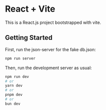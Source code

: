 # React + Vite

This is a React.js project bootstrapped with vite.

## Getting Started

First, run the json-server for the fake db.json:

```bash
npm run server
```


Then, run the development server as usual:

```bash
npm run dev
# or
yarn dev
# or
pnpm dev
# or
bun dev
```
